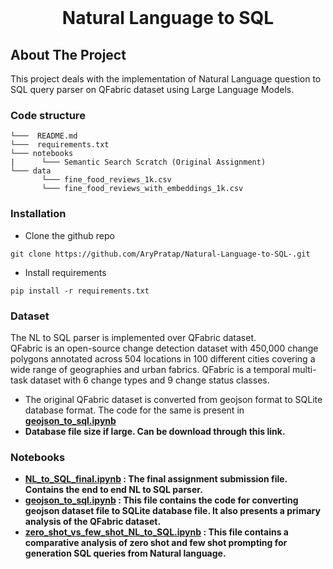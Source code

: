 


<!-- PROJECT LOGO -->
<br />
<p align="center">
  <h1 align="center"> Natural Language to SQL</h1>

  <p align="center">
  </p>
</p>



<!-- ABOUT THE PROJECT -->
## About The Project

This project deals with the implementation of Natural Language question to SQL query parser on QFabric dataset using Large Language Models. 

### Code structure
```
└───  README.md
└───  requirements.txt
└─── notebooks
|      └─── Semantic Search Scratch (Original Assignment)
└─── data
       └─── fine_food_reviews_1k.csv
       └─── fine_food_reviews_with_embeddings_1k.csv
```
### Installation
- Clone the github repo
```
git clone https://github.com/AryPratap/Natural-Language-to-SQL-.git
```
- Install requirements
```
pip install -r requirements.txt
```
### Dataset 
The NL to SQL parser is implemented over QFabric dataset. <br>
QFabric is an open-source change detection dataset with 450,000 change polygons annotated across 504 locations in 100 different cities covering a wide range of geographies and urban fabrics. QFabric is a temporal multi-task dataset with 6 change types and 9 change status classes.
<br>
- The original QFabric dataset is converted from geojson format to SQLite database format. The code for the same is present in <b><u>geojson_to_sql.ipynb</u><b>
- Database file size if large. Can be download through this link.

 ### Notebooks 
 - <b><u>NL_to_SQL_final.ipynb</u></b> : The final assignment submission file. Contains the end to end NL to SQL parser.
 - <b><u>geojson_to_sql.ipynb</u></b> : This file contains the code for converting geojson dataset file to SQLite database file. It also presents a primary analysis of the QFabric dataset.
 - <b><u> zero_shot_vs_few_shot_NL_to_SQL.ipynb</u></b> : This file contains a comparative analysis of zero shot and few shot prompting for generation SQL queries from Natural language. 



